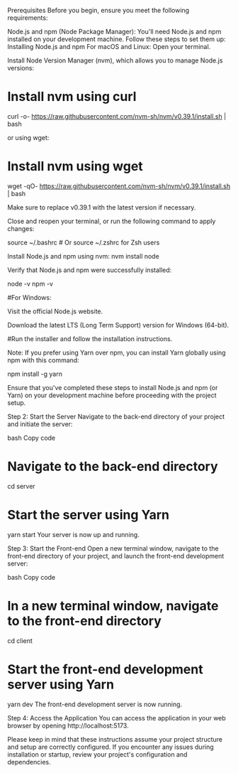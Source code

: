 Prerequisites
Before you begin, ensure you meet the following requirements:

Node.js and npm (Node Package Manager): You'll need Node.js and npm installed on your development machine. Follow these steps to set them up:
Installing Node.js and npm
For macOS and Linux:
Open your terminal.

Install Node Version Manager (nvm), which allows you to manage Node.js versions:

# Install nvm using curl
curl -o- https://raw.githubusercontent.com/nvm-sh/nvm/v0.39.1/install.sh | bash

or using wget:

# Install nvm using wget
wget -qO- https://raw.githubusercontent.com/nvm-sh/nvm/v0.39.1/install.sh | bash

Make sure to replace v0.39.1 with the latest version if necessary.

Close and reopen your terminal, or run the following command to apply changes:

source ~/.bashrc  # Or source ~/.zshrc for Zsh users

Install Node.js and npm using nvm:
nvm install node

Verify that Node.js and npm were successfully installed:

node -v
npm -v


#For Windows:

Visit the official Node.js website.

Download the latest LTS (Long Term Support) version for Windows (64-bit).

#Run the installer and follow the installation instructions.

Note: If you prefer using Yarn over npm, you can install Yarn globally using npm with this command:

npm install -g yarn

Ensure that you've completed these steps to install Node.js and npm (or Yarn) on your development machine before proceeding with the project setup.

Step 2: Start the Server
Navigate to the back-end directory of your project and initiate the server:

bash
Copy code
# Navigate to the back-end directory
cd server

# Start the server using Yarn
yarn start
Your server is now up and running.

Step 3: Start the Front-end
Open a new terminal window, navigate to the front-end directory of your project, and launch the front-end development server:

bash
Copy code
# In a new terminal window, navigate to the front-end directory
cd client

# Start the front-end development server using Yarn
yarn dev
The front-end development server is now running.

Step 4: Access the Application
You can access the application in your web browser by opening http://localhost:5173.

Please keep in mind that these instructions assume your project structure and setup are correctly configured. If you encounter any issues during installation or startup, review your project's configuration and dependencies.
